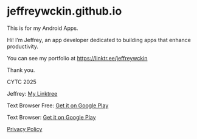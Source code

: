 # jeffreywckin.github.io

This is for my Android Apps.

Hi! I’m Jeffrey, an app developer dedicated to building apps that enhance productivity. 

You can see my portfolio at <https://linktr.ee/jeffreywckin> 

Thank you. 

CYTC 2025

Jeffrey:  [My Linktree](https://linktr.ee/jeffreywckin)

Text Browser Free:  [Get it on Google Play](https://play.google.com/store/apps/details?id=jeffrey.cytc.text_browser_free)

Text Browser:  [Get it on Google Play](https://play.google.com/store/apps/details?id=jeffrey.cytc.text_browser)

[Privacy Policy](https://jeffreywckin.github.io/privacy.txt)
 


